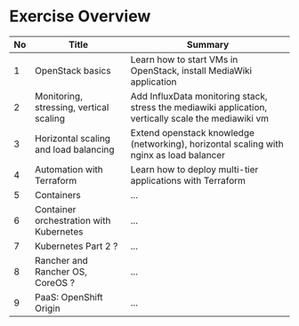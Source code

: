 # Exercise Overview

| No | Title | Summary |
|---|---|---|
| 1  | OpenStack basics | Learn how to start VMs in OpenStack, install MediaWiki application  |
| 2  | Monitoring, stressing, vertical scaling  | Add InfluxData monitoring stack, stress the mediawiki application, vertically scale the mediawiki vm  |
| 3  | Horizontal scaling and load balancing  | Extend openstack knowledge (networking), horizontal scaling with nginx as load balancer |
| 4  | Automation with Terraform  | Learn how to deploy multi-tier applications with Terraform |
| 5  | Containers  | ... |
| 6  | Container orchestration with Kubernetes  | ... |
| 7  | Kubernetes Part 2 ?  | ... |
| 8  | Rancher and Rancher OS, CoreOS ?  | ... |
| 9  | PaaS: OpenShift Origin  | ... |